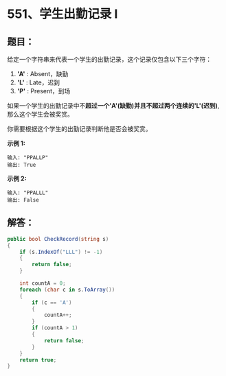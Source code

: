 # 551、学生出勤记录 I

## 题目：

给定一个字符串来代表一个学生的出勤记录，这个记录仅包含以下三个字符：

1. **'A'** : Absent，缺勤
2. **'L'** : Late，迟到
3. **'P'** : Present，到场

如果一个学生的出勤记录中不**超过一个'A'(缺勤)**并且**不超过两个连续的'L'(迟到)**,那么这个学生会被奖赏。

你需要根据这个学生的出勤记录判断他是否会被奖赏。

**示例 1:**

```
输入: "PPALLP"
输出: True
```

**示例 2:**

```
输入: "PPALLL"
输出: False
```

## 解答：

```csharp
public bool CheckRecord(string s)
{
    if (s.IndexOf("LLL") != -1) 
    {
        return false;
    }

    int countA = 0;
    foreach (char c in s.ToArray())
    {
        if (c == 'A') 
        {
            countA++;
        }
        if (countA > 1) 
        {
            return false;
        }
    }
    return true;
}
```


